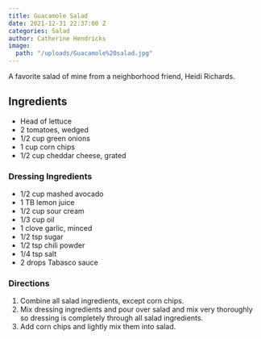 ```yaml
---
title: Guacamole Salad
date: 2021-12-31 22:37:00 Z
categories: Salad
author: Catherine Hendricks
image:
  path: "/uploads/Guacamole%20salad.jpg"
---
```


A favorite salad of mine from a neighborhood friend, Heidi Richards.

## Ingredients
* Head of lettuce
* 2 tomatoes, wedged
* 1/2 cup green onions
* 1 cup corn chips
* 1/2 cup cheddar cheese, grated

### Dressing Ingredients
* 1/2 cup mashed avocado
* 1 TB lemon juice
* 1/2 cup sour cream
* 1/3 cup oil
* 1 clove garlic, minced
* 1/2 tsp sugar
* 1/2 tsp chili powder
* 1/4 tsp salt
* 2 drops Tabasco sauce

### Directions
1. Combine all salad ingredients, except corn chips. 
2. Mix dressing ingredients and pour over salad and mix very thoroughly so dressing is completely through all salad ingredients. 
3. Add corn chips and lightly mix them into salad.


